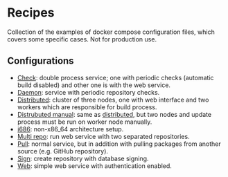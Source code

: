# Recipes

Collection of the examples of docker compose configuration files, which covers some specific cases. Not for production use.

## Configurations

* [Check](check): double process service; one with periodic checks (automatic build disabled) and other one is with the web service.
* [Daemon](daemon): service with periodic repository checks.
* [Distributed](distributed): cluster of three nodes, one with web interface and two workers which are responsible for build process.
* [Distrubuted manual](distributed-manual): same as [distributed](distributed), but two nodes and update process must be run on worker node manually.
* [i686](i686): non-x86_64 architecture setup.
* [Multi repo](multirepo): run web service with two separated repositories.
* [Pull](pull): normal service, but in addition with pulling packages from another source (e.g. GitHub repository).
* [Sign](sign): create repository with database signing.
* [Web](web): simple web service with authentication enabled.
